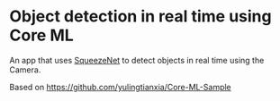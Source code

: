 # Object detection in real time using Core ML

An app that uses [SqueezeNet](https://developer.apple.com/machine-learning/model-details/SqueezeNet.txt) to detect objects in real time using the Camera.

Based on https://github.com/yulingtianxia/Core-ML-Sample
